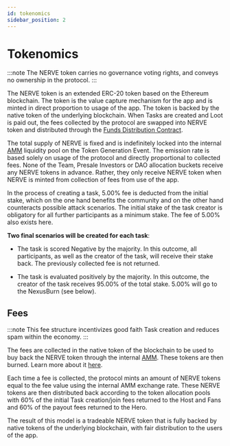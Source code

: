 ```yaml
---
id: tokenomics
sidebar_position: 2
---
```


# Tokenomics

:::note
The NERVE token carries no governance voting rights, and conveys no ownership in the protocol.
:::

The NERVE token is an extended ERC-20 token based on the Ethereum blockchain. The token is the value capture mechanism for the app and is minted in direct proportion to usage of the app.  The token is backed by the native token of the underlying blockchain.  When Tasks are created and Loot is paid out, the fees collected by the protocol are swapped into NERVE token and distributed through the [Funds Distribution Contract](https://docs.nerveglobal.com/sdk/token-economy/funds-distribution).

The total supply of NERVE is fixed and is indefinitely locked into the internal [AMM](https://docs.nerveglobal.com/sdk/automated-market-maker) liquidity pool on the Token Generation Event. The emission rate is based solely on usage of the protocol and directly proportional to collected fees. None of the Team, Presale Investors or DAO allocation buckets receive any NERVE tokens in advance. Rather, they only receive NERVE token when NERVE is minted from collection of fees from use of the app.

In the process of creating a task, 5.00% fee is deducted from the initial stake, which on the one hand benefits the community and on the other hand counteracts possible attack scenarios. The initial stake of the task creator is obligatory for all further participants as a minimum stake. 
The fee of 5.00% also exists here.

**Two final scenarios will be created for each task**:

- The task is scored Negative by the majority. In this outcome, all participants, as well as the creator of the task, will receive their stake back. The previously collected fee is not returned.

- The task is evaluated positively by the majority. In this outcome, the creator of the task receives 95.00% of the total stake. 5.00% will go to the NexusBurn (see below).

## Fees
:::note
This fee structure incentivizes good faith Task creation and reduces spam within the economy.
:::

The fees are collected in the native token of the blockchain to be used to buy back the NERVE token through the internal [AMM](https://docs.nerveglobal.com/sdk/automated-market-maker). These tokens are then burned. Learn more about it [here](https://docs.nerveglobal.com/sdk/token-economy/buyback-and-burn).

Each time a fee is collected, the protocol mints an amount of NERVE tokens equal to the fee value using the internal AMM exchange rate. These NERVE tokens are then distributed back according to the token allocation pools with 60% of the initial Task creation/join fees returned to the Host and Fans and 60% of the payout fees returned to the Hero.

The result of this model is a tradeable NERVE token that is fully backed by native tokens of the underlying blockchain, with fair distribution to the users of the app.
